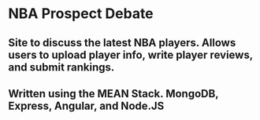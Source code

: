 # NBA Prospect Debate

## Site to discuss the latest NBA players. Allows users to upload player info, write player reviews, and submit rankings.

## Written using the MEAN Stack. MongoDB, Express, Angular, and Node.JS

